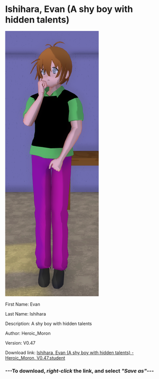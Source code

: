 # Ishihara, Evan (A shy boy with hidden talents)

<img src = "https://raw.githubusercontent.com/Arbiter1223/Daigaku-Gurashi-Custom-Students/master/Students/Files/Ishihara%2C%20Evan%20(A%20shy%20boy%20with%20hidden%20talents).png">

First Name: Evan

Last Name: Ishihara

Description: A shy boy with hidden talents

Author: Heroic_Moron

Version: V0.47

Download link: <a href="https://raw.githubusercontent.com/Arbiter1223/Daigaku-Gurashi-Custom-Students/master/Students/Files/Ishihara%2C%20Evan%20(A%20shy%20boy%20with%20hidden%20talents)%20-%20Heroic_Moron%2C%20V0.47.student">Ishihara, Evan (A shy boy with hidden talents) - Heroic_Moron, V0.47.student</a>

### ---**To download, _right-click_ the link, and select _"Save as"_**---
